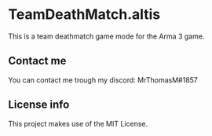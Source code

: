 # TeamDeathMatch.altis
This is a team deathmatch game mode for the Arma 3 game.

## Contact me
You can contact me trough my discord: MrThomasM#1857

## License info
This project makes use of the MIT License.